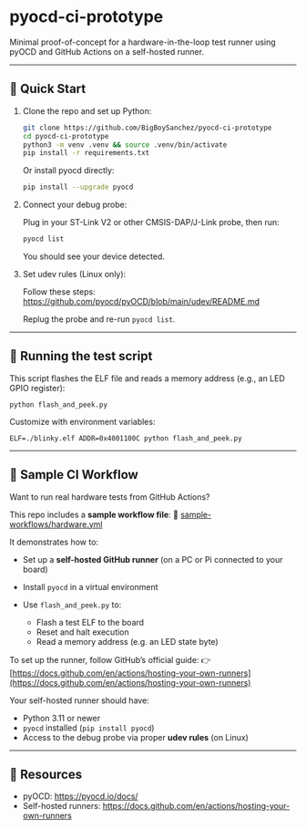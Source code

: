 pyocd-ci-prototype
==================

Minimal proof-of-concept for a hardware-in-the-loop test runner using pyOCD and GitHub Actions on a self-hosted runner.

----------------------------
🚀 Quick Start
----------------------------

1. Clone the repo and set up Python:

    ```bash
    git clone https://github.com/BigBoySanchez/pyocd-ci-prototype
    cd pyocd-ci-prototype
    python3 -m venv .venv && source .venv/bin/activate
    pip install -r requirements.txt
    ```

    Or install pyocd directly:

    ```bash
    pip install --upgrade pyocd
    ```

2. Connect your debug probe:

    Plug in your ST-Link V2 or other CMSIS-DAP/J-Link probe, then run:

    ```bash
    pyocd list
    ```

    You should see your device detected.

3. Set udev rules (Linux only):

    Follow these steps: 
    https://github.com/pyocd/pyOCD/blob/main/udev/README.md

    Replug the probe and re-run `pyocd list`.

----------------------------
🧪 Running the test script
----------------------------

This script flashes the ELF file and reads a memory address (e.g., an LED GPIO register):

    python flash_and_peek.py

Customize with environment variables:

    ELF=./blinky.elf ADDR=0x4001100C python flash_and_peek.py

----------------------------
🧰 Sample CI Workflow
----------------------------

Want to run real hardware tests from GitHub Actions?

This repo includes a **sample workflow file**:
📄 [sample-workflows/hardware.yml](sample-workflows/hardware.yml)

It demonstrates how to:

* Set up a **self-hosted GitHub runner** (on a PC or Pi connected to your board)
* Install `pyocd` in a virtual environment
* Use `flash_and_peek.py` to:

  * Flash a test ELF to the board
  * Reset and halt execution
  * Read a memory address (e.g. an LED state byte)

To set up the runner, follow GitHub’s official guide:
👉 [https://docs.github.com/en/actions/hosting-your-own-runners](https://docs.github.com/en/actions/hosting-your-own-runners)

Your self-hosted runner should have:

* Python 3.11 or newer
* `pyocd` installed (`pip install pyocd`)
* Access to the debug probe via proper **udev rules** (on Linux)

----------------------------
📎 Resources
----------------------------

- pyOCD: https://pyocd.io/docs/
- Self-hosted runners: https://docs.github.com/en/actions/hosting-your-own-runners

